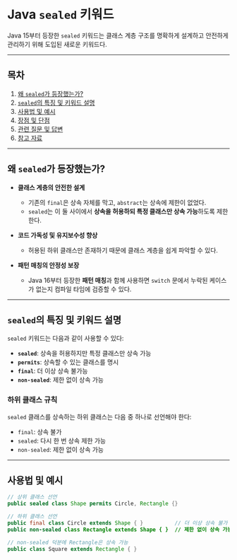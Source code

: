 # Java `sealed` 키워드  

Java 15부터 등장한 `sealed` 키워드는 클래스 계층 구조를 명확하게 설계하고 안전하게 관리하기 위해 도입된 새로운 키워드다.  

---

## 목차  
1. [왜 `sealed`가 등장했는가?](#왜-sealed가-등장했는가)  
2. [`sealed`의 특징 및 키워드 설명](#sealed의-특징-및-키워드-설명)  
3. [사용법 및 예시](#사용법-및-예시)  
4. [장점 및 단점](#장점-및-단점)  
5. [관련 질문 및 답변](#관련-질문-및-답변)  
6. [참고 자료](#참고-자료)  

---

## 왜 `sealed`가 등장했는가?  
- **클래스 계층의 안전한 설계**  
  - 기존의 `final`은 상속 자체를 막고, `abstract`는 상속에 제한이 없었다.  
  - `sealed`는 이 둘 사이에서 **상속을 허용하되 특정 클래스만 상속 가능**하도록 제한한다.  

- **코드 가독성 및 유지보수성 향상**  
  - 허용된 하위 클래스만 존재하기 때문에 클래스 계층을 쉽게 파악할 수 있다.  

- **패턴 매칭의 안정성 보장**  
  - Java 16부터 등장한 **패턴 매칭**과 함께 사용하면 `switch` 문에서 누락된 케이스가 없는지 컴파일 타임에 검증할 수 있다.

---

## `sealed`의 특징 및 키워드 설명  
`sealed` 키워드는 다음과 같이 사용할 수 있다:
- **`sealed`**: 상속을 허용하지만 특정 클래스만 상속 가능  
- **`permits`**: 상속할 수 있는 클래스를 명시  
- **`final`**: 더 이상 상속 불가능  
- **`non-sealed`**: 제한 없이 상속 가능  

### 하위 클래스 규칙  
`sealed` 클래스를 상속하는 하위 클래스는 다음 중 하나로 선언해야 한다:  
- `final`: 상속 불가  
- `sealed`: 다시 한 번 상속 제한 가능  
- `non-sealed`: 제한 없이 상속 가능  

---

## 사용법 및 예시  
```java
// 상위 클래스 선언
public sealed class Shape permits Circle, Rectangle {}

// 하위 클래스 선언
public final class Circle extends Shape { }          // 더 이상 상속 불가
public non-sealed class Rectangle extends Shape { }  // 제한 없이 상속 가능

// non-sealed 덕분에 Rectangle은 상속 가능
public class Square extends Rectangle { }
